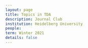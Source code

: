```yaml
---
layout: page
title: Topics in TDA
description: Journal Club
institution: Heidelberg University
people: 
term: Winter 2021
details: false
---
```

